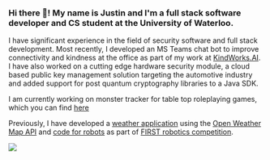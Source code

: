 ### Hi there 👋! My name is Justin and I'm a full stack software developer and CS student at the University of Waterloo.
I have significant experience in the field of security software and full stack development. Most recently, I developed an MS Teams chat bot to improve connectivity and kindness at the office as part of my work at [KindWorks.AI](https://kindworks.ai/). I have also worked on a cutting edge hardware security module, a cloud based public key management solution targeting the automotive industry and added support for post quantum cryptography libraries to a Java SDK.

I am currently working on monster tracker for table top roleplaying games, which you can find [here](https://github.com/Zinka010/dnd-monster-tracker)

Previously, I have developed a [weather application](https://github.com/Zinka010/Climatonix) using the [Open Weather Map API](https://openweathermap.org/api) and [code for robots](https://github.com/FRC2706/2020-2706-Robot-Code) as part of [FIRST robotics competition](https://www.firstinspires.org/robotics/frc). 

![](https://komarev.com/ghpvc/?username=Zinka010)
